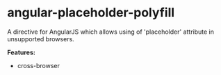angular-placeholder-polyfill
============================

A directive for AngularJS which allows using of 'placeholder' attribute in unsupported browsers. 

<b>Features:</b>
<ul>
<li>cross-browser</li>
</ul>
